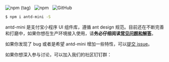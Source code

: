 

![npm (tag)](https://img.shields.io/npm/v/antd-mini)
&nbsp;
![npm](https://img.shields.io/npm/dw/antd-mini)
&nbsp;
![GitHub](https://img.shields.io/github/license/ant-design/ant-design-mini)

```bash
$ npm i antd-mini -S
```

antd-mini 是支付宝小程序 UI 组件库，遵循 ant design 规范。目前还在不断完善和打磨中，如果你想在生产环境接入使用，请**务必仔细阅读[常见问题和解答](/docs/guide/faq.md)**。


如果你发现了 bug 或者是希望 antd-mini 增加一些特性，可以[提交 issue](https://github.com/ant-design/ant-design-mini/issues)。


如果你想深入参与讨论，可以加入我们的社区钉钉群：

